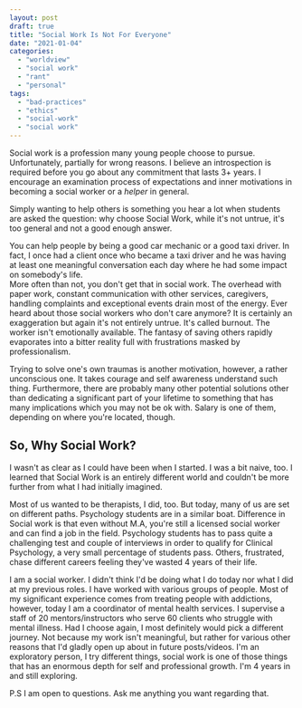 ```yaml
---
layout: post
draft: true
title: "Social Work Is Not For Everyone"
date: "2021-01-04"
categories: 
  - "worldview"
  - "social work"
  - "rant"
  - "personal"
tags: 
  - "bad-practices"
  - "ethics"
  - "social-work"
  - "social work"
---
```


Social work is a profession many young people choose to pursue. Unfortunately, partially for wrong reasons. I believe an introspection is required before you go about any commitment that lasts 3+ years. I encourage an examination process of expectations and inner motivations in becoming a social worker or a _helper_ in general.

Simply wanting to help others is something you hear a lot when students are asked the question: why choose Social Work, while it's not untrue, it's too general and not a good enough answer.

You can help people by being a good car mechanic or a good taxi driver. In fact, I once had a client once who became a taxi driver and he was having at least one meaningful conversation each day where he had some impact on somebody's life.  
More often than not, you don't get that in social work. The overhead with paper work, constant communication with other services, caregivers, handling complaints and exceptional events drain most of the energy. Ever heard about those social workers who don't care anymore? It is certainly an exaggeration but again it's not entirely untrue. It's called burnout. The worker isn't emotionally available. The fantasy of saving others rapidly evaporates into a bitter reality full with frustrations masked by professionalism.

Trying to solve one's own traumas is another motivation, however, a rather unconscious one. It takes courage and self awareness understand such thing. Furthermore, there are probably many other potential solutions other than dedicating a significant part of your lifetime to something that has many implications which you may not be ok with. Salary is one of them, depending on where you're located, though.

## So, Why Social Work?

I wasn't as clear as I could have been when I started. I was a bit naive, too. I learned that Social Work is an entirely different world and couldn't be more further from what I had initially imagined.

Most of us wanted to be therapists, I did, too. But today, many of us are set on different paths. Psychology students are in a similar boat. Difference in Social work is that even without M.A, you're still a licensed social worker and can find a job in the field. Psychology students has to pass quite a challenging test and couple of interviews in order to qualify for Clinical Psychology, a very small percentage of students pass. Others, frustrated, chase different careers feeling they've wasted 4 years of their life.

I am a social worker. I didn't think I'd be doing what I do today nor what I did at my previous roles. I have worked with various groups of people. Most of my significant experience comes from treating people with addictions, however, today I am a coordinator of mental health services. I supervise a staff of 20 mentors/instructors who serve 60 clients who struggle with mental illness. Had I choose again, I most definitely would pick a different journey. Not because my work isn't meaningful, but rather for various other reasons that I'd gladly open up about in future posts/videos. I'm an exploratory person, I try different things, social work is one of those things that has an enormous depth for self and professional growth. I'm 4 years in and still exploring.

P.S I am open to questions. Ask me anything you want regarding that.
